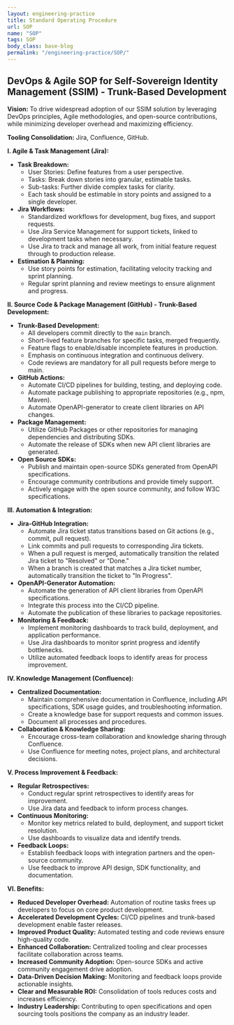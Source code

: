 ```yaml
---
layout: engineering-practice
title: Standard Operating Procedure
url: SOP
name: "SOP"
tags: SOP
body_class: base-blog
permalink: "/engineering-practice/SOP/"
---
```

## DevOps & Agile SOP for Self-Sovereign Identity Management (SSIM) - Trunk-Based Development

**Vision:** To drive widespread adoption of our SSIM solution by leveraging DevOps principles, Agile methodologies, and open-source contributions, while minimizing developer overhead and maximizing efficiency.

**Tooling Consolidation:** Jira, Confluence, GitHub.

**I. Agile & Task Management (Jira):**

* **Task Breakdown:**
    * User Stories: Define features from a user perspective.
    * Tasks: Break down stories into granular, estimable tasks.
    * Sub-tasks: Further divide complex tasks for clarity.
    * Each task should be estimable in story points and assigned to a single developer.
* **Jira Workflows:**
    * Standardized workflows for development, bug fixes, and support requests.
    * Use Jira Service Management for support tickets, linked to development tasks when necessary.
    * Use Jira to track and manage all work, from initial feature request through to production release.
* **Estimation & Planning:**
    * Use story points for estimation, facilitating velocity tracking and sprint planning.
    * Regular sprint planning and review meetings to ensure alignment and progress.

**II. Source Code & Package Management (GitHub) - Trunk-Based Development:**

* **Trunk-Based Development:**
    * All developers commit directly to the `main` branch.
    * Short-lived feature branches for specific tasks, merged frequently.
    * Feature flags to enable/disable incomplete features in production.
    * Emphasis on continuous integration and continuous delivery.
    * Code reviews are mandatory for all pull requests before merge to main.
* **GitHub Actions:**
    * Automate CI/CD pipelines for building, testing, and deploying code.
    * Automate package publishing to appropriate repositories (e.g., npm, Maven).
    * Automate OpenAPI-generator to create client libraries on API changes.
* **Package Management:**
    * Utilize GitHub Packages or other repositories for managing dependencies and distributing SDKs.
    * Automate the release of SDKs when new API client libraries are generated.
* **Open Source SDKs:**
    * Publish and maintain open-source SDKs generated from OpenAPI specifications.
    * Encourage community contributions and provide timely support.
    * Actively engage with the open source community, and follow W3C specifications.

**III. Automation & Integration:**

* **Jira-GitHub Integration:**
    * Automate Jira ticket status transitions based on Git actions (e.g., commit, pull request).
    * Link commits and pull requests to corresponding Jira tickets.
    * When a pull request is merged, automatically transition the related Jira ticket to "Resolved" or "Done."
    * When a branch is created that matches a Jira ticket number, automatically transition the ticket to "In Progress".
* **OpenAPI-Generator Automation:**
    * Automate the generation of API client libraries from OpenAPI specifications.
    * Integrate this process into the CI/CD pipeline.
    * Automate the publication of these libraries to package repositories.
* **Monitoring & Feedback:**
    * Implement monitoring dashboards to track build, deployment, and application performance.
    * Use Jira dashboards to monitor sprint progress and identify bottlenecks.
    * Utilize automated feedback loops to identify areas for process improvement.

**IV. Knowledge Management (Confluence):**

* **Centralized Documentation:**
    * Maintain comprehensive documentation in Confluence, including API specifications, SDK usage guides, and troubleshooting information.
    * Create a knowledge base for support requests and common issues.
    * Document all processes and procedures.
* **Collaboration & Knowledge Sharing:**
    * Encourage cross-team collaboration and knowledge sharing through Confluence.
    * Use Confluence for meeting notes, project plans, and architectural decisions.

**V. Process Improvement & Feedback:**

* **Regular Retrospectives:**
    * Conduct regular sprint retrospectives to identify areas for improvement.
    * Use Jira data and feedback to inform process changes.
* **Continuous Monitoring:**
    * Monitor key metrics related to build, deployment, and support ticket resolution.
    * Use dashboards to visualize data and identify trends.
* **Feedback Loops:**
    * Establish feedback loops with integration partners and the open-source community.
    * Use feedback to improve API design, SDK functionality, and documentation.

**VI. Benefits:**

* **Reduced Developer Overhead:** Automation of routine tasks frees up developers to focus on core product development.
* **Accelerated Development Cycles:** CI/CD pipelines and trunk-based development enable faster releases.
* **Improved Product Quality:** Automated testing and code reviews ensure high-quality code.
* **Enhanced Collaboration:** Centralized tooling and clear processes facilitate collaboration across teams.
* **Increased Community Adoption:** Open-source SDKs and active community engagement drive adoption.
* **Data-Driven Decision Making:** Monitoring and feedback loops provide actionable insights.
* **Clear and Measurable ROI:** Consolidation of tools reduces costs and increases efficiency.
* **Industry Leadership:** Contributing to open specifications and open sourcing tools positions the company as an industry leader.